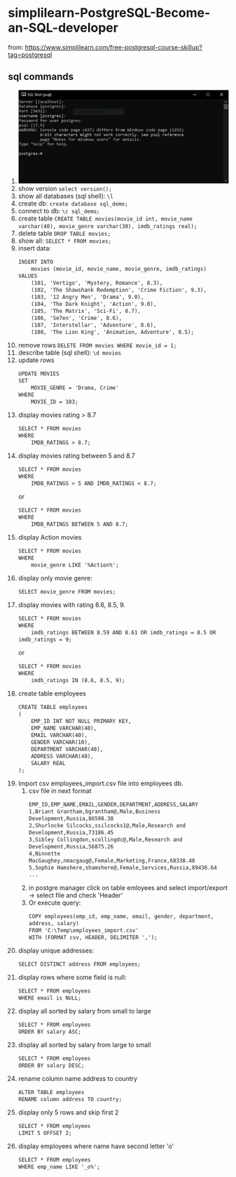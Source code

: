 # simplilearn-PostgreSQL-Become-an-SQL-developer

from: https://www.simplilearn.com/free-postgresql-course-skillup?tag=postgresql

## sql commands
1. ![alt text](image.png)
1. show version `select version();`
1. show all databases (sql shell): `\l`
1. create db: `create database sql_demo;`
1. connect to db: `\c sql_demo;`
1. create table `CREATE TABLE movies(movie_id int, movie_name varchar(40), movie_genre varchar(30), imdb_ratings real);`
1. delete table `DROP TABLE movies;`
1. show all: `SELECT * FROM movies;`
1. insert data: 
    ```
    INSERT INTO 
        movies (movie_id, movie_name, movie_genre, imdb_ratings)
    VALUES
        (101, 'Vertigo', 'Mystery, Romance', 8.3),
        (102, 'The Shawshank Redemption', 'Crime Fiction', 9.3),
        (103, '12 Angry Men', 'Drama', 9.0),
        (104, 'The Dark Knight', 'Action', 9.0),
        (105, 'The Matrix', 'Sci-Fi', 8.7),
        (106, 'Se7en', 'Crime', 8.6),
        (107, 'Interstellar', 'Adventure', 8.6),
        (108, 'The Lion King', 'Animation, Adventure', 8.5);
    ```
1. remove rows `DELETE FROM movies WHERE movie_id = 1;`
1. describe table (sql shell): `\d movies`
1. update rows
    ```
    UPDATE MOVIES
    SET
        MOVIE_GENRE = 'Drama, Crime'
    WHERE
        MOVIE_ID = 103;
    ```
1. display movies rating > 8.7
    ```
    SELECT * FROM movies
    WHERE
	    IMDB_RATINGS > 8.7;
    ```
1. display movies rating between 5 and 8.7
    ```
    SELECT * FROM movies
    WHERE
        IMDB_RATINGS > 5 AND IMDB_RATINGS < 8.7;
    ```
    or
    ```
    SELECT * FROM movies
    WHERE
        IMDB_RATINGS BETWEEN 5 AND 8.7;
    ```
1. display Action movies
    ```
    SELECT * FROM movies
    WHERE
        movie_genre LIKE '%Action%';
    ```
1. display only movie genre:
    ```
    SELECT movie_genre FROM movies;
    ```
1. display movies with rating 8.6, 8.5, 9. 
    ```
    SELECT * FROM movies
    WHERE 
        imdb_ratings BETWEEN 8.59 AND 8.61 OR imdb_ratings = 8.5 OR imdb_ratings = 9;
    ```
    or
    ```
    SELECT * FROM movies
    WHERE 
        imdb_ratings IN (8.6, 8.5, 9);
    ```
1. create table employees
    ```
    CREATE TABLE employees
    (
        EMP_ID INT NOT NULL PRIMARY KEY,
        EMP_NAME VARCHAR(40),
        EMAIL VARCHAR(40),
        GENDER VARCHAR(10),
        DEPARTMENT VARCHAR(40),
        ADDRESS VARCHAR(40),
        SALARY REAL
    );
    ```
1. Import csv employees_import.csv file into employees db.
    1. csv file in next format
        ```
        EMP_ID,EMP_NAME,EMAIL,GENDER,DEPARTMENT,ADDRESS,SALARY
        1,Briant Grantham,bgrantham@,Male,Business Development,Russia,86598.38
        2,Shurlocke Silcocks,ssilcocks1@,Male,Research and Development,Russia,73186.45
        3,Sibley Collingdon,scollingdc@,Male,Research and Development,Russia,56875.26
        4,Ninnette MacGaughey,nmacgaug@,Female,Marketing,France,68338.48
        5,Sophie Hamshere,shamshere@,Female,Services,Russia,89436.64
        ...
        ```
    1. in postgre manager click on table emloyees and select import/export -> select file and check 'Header'
    1. Or execute query:
        ```
        COPY employees(emp_id, emp_name, email, gender, department, address, salary)
        FROM 'C:\Temp\employees_import.csv'
        WITH (FORMAT csv, HEADER, DELIMITER ',');
        ```
1. display unique addresses:
    ```
    SELECT DISTINCT address FROM employees;
    ```
1. display rows where some field is null:
    ```
    SELECT * FROM employees
    WHERE email is NULL;
    ```
1. display all sorted by salary from small to large
    ```
    SELECT * FROM employees
    ORDER BY salary ASC;
    ```
1. display all sorted by salary from large to small
    ```
    SELECT * FROM employees
    ORDER BY salary DESC;
    ```
1. rename column name address to country
    ```
    ALTER TABLE employees
    RENAME column address TO country;
    ```
1. display only 5 rows and skip first 2
    ```
    SELECT * FROM employees
    LIMIT 5 OFFSET 2;
    ```
1. display employees where name have second letter 'o'
    ```
    SELECT * FROM employees
    WHERE emp_name LIKE '_o%';
    ```